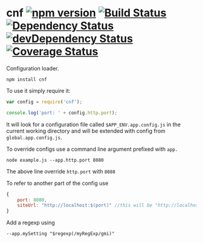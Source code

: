 cnf [![npm version](https://badge.fury.io/js/cnf.svg)](http://badge.fury.io/js/cnf) [![Build Status](https://travis-ci.org/debitoor/config.svg?branch=master)](https://travis-ci.org/debitoor/config) [![Dependency Status](https://david-dm.org/debitoor/config.svg)](https://david-dm.org/debitoor/config) [![devDependency Status](https://david-dm.org/debitoor/config/dev-status.svg)](https://david-dm.org/debitoor/config#info=devDependencies) [![Coverage Status](https://coveralls.io/repos/debitoor/config/badge.svg?branch=master&service=github)](https://coveralls.io/github/debitoor/config?branch=master)
===

Configuration loader.

	npm install cnf

To use it simply require it:

```js
var config = require('cnf');

console.log('port: ' + config.http.port);
```

It will look for a configuration file called `$APP_ENV.app.config.js` in the current working directory and will be extended with config from `global.app.config.js`.

To override configs use a command line argument prefixed with `app.`

	node example.js --app.http.port 8080

The above line override `http.port` with `8080`

To refer to another part of the config use
```js
{
	port: 8080,
	siteUrl: "http://localhost:$(port)" //this will be "http://localhost:8080"
}
```

Add a regexp using
```
--app.mySetting "$regexp(/myRegExp/gmi)"
```

